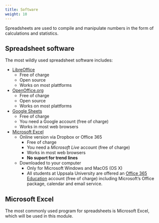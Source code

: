 ```yaml
---
title: Software
weight: 10
---
```


Spreadsheets are used to compile and manipulate numbers in the form of
calculations and statistics.
 
## Spreadsheet software
 
The most wildly used spreadsheet software includes: 

+ [LibreOffice](https://www.libreoffice.org/)
    - Free of charge
    - Open source 
    - Works on most plattforms
+ [OpenOffice.org](https://www.openoffice.org)
   - Free of charge
   - Open source 
   - Works on most plattforms
+ [Google Sheets](https://docs.google.com/spreadsheets/)
   - Free of charge
   - You need a Google account (free of charge)
   - Works in most web browsers
+ [Microsoft Excel](https://products.office.com/en-us/excel)
   - Online version via Dropbox or Office 365
       + Free of charge
       + You need a *Microsoft Live* account (free of charge)
       + Works in most web browsers
       + **No suport for trend lines**
   - Downloaded to your computer
       + Only for Microsoft Windows and MacOS (OS X)
       + All students at Uppsala University are offered an [Office 365
         Education][365-student] account (free of charge) including Microsoft’s
         Office package, calendar and email service.

[365-student]: https://www.uu.se/en/students/it-for-students/microsoft-365-education

## Microsoft Excel

The most commonly used program for spreadsheets is Microsoft Excel, which will
be used in this module. 
